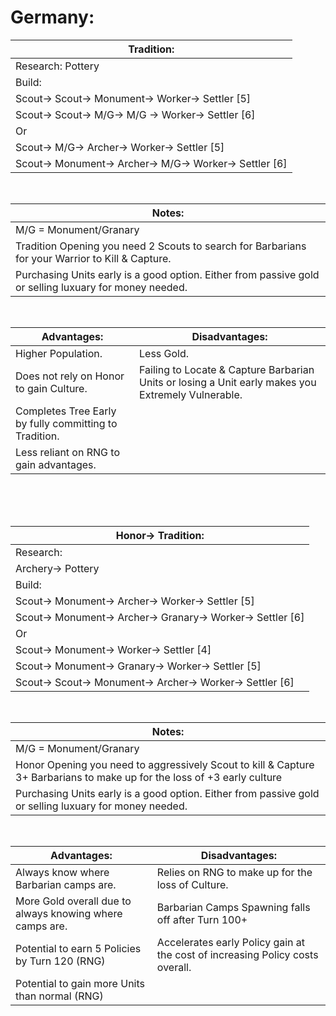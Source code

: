 # Germany:

Tradition:                                               |
---------------------------------------------------------|
Research: Pottery                                        |
Build:                                                   |
Scout-> Scout-> Monument-> Worker-> Settler [5]          |
Scout-> Scout-> M/G-> M/G -> Worker-> Settler [6]        |
Or                                                       |
Scout-> M/G-> Archer-> Worker-> Settler [5]              |
Scout-> Monument-> Archer-> M/G-> Worker-> Settler [6]   |

<br>

Notes:                                                                                                               |
---------------------------------------------------------------------------------------------------------------------|
M/G = Monument/Granary                                                                                               |
Tradition Opening you need 2 Scouts to search for Barbarians for your Warrior to Kill & Capture.                     |
Purchasing Units early is a good option. Either from passive gold or selling luxuary for money needed.               |

<br>

Advantages:                                               |Disadvantages:                                            |
----------------------------------------------------------|----------------------------------------------------------|
Higher Population.                                        |Less Gold.                                                |
Does not rely on Honor to gain Culture.                   |Failing to Locate & Capture Barbarian Units or losing a Unit early makes you Extremely Vulnerable. |
Completes Tree Early by fully committing to Tradition.    |
Less reliant on RNG to gain advantages.                   |

<br>
<br>
<br>



Honor-> Tradition:                                        |
----------------------------------------------------------|
Research:                                                 |
Archery-> Pottery                                         |
Build:                                                    |
Scout-> Monument-> Archer-> Worker-> Settler [5]          |
Scout-> Monument-> Archer-> Granary-> Worker-> Settler [6]|
Or                                                        |
Scout-> Monument-> Worker-> Settler [4]                   |
Scout-> Monument-> Granary-> Worker-> Settler [5]         |
Scout-> Scout-> Monument-> Archer-> Worker-> Settler [6]  |

<br>

Notes:                                                    |
----------------------------------------------------------|
M/G = Monument/Granary                                    |
Honor Opening you need to aggressively Scout to kill & Capture 3+ Barbarians to make up for the loss of +3 early culture|
Purchasing Units early is a good option. Either from passive gold or selling luxuary for money needed.         |

<br>

Advantages:                                               |Disadvantages:                                            |
----------------------------------------------------------|----------------------------------------------------------|
Always know where Barbarian camps are.                    |Relies on RNG to make up for the loss of Culture.         |
More Gold overall due to always knowing where camps are.  |Barbarian Camps Spawning falls off after Turn 100+        |
Potential to earn 5 Policies by Turn 120 (RNG)            |Accelerates early Policy gain at the cost of increasing Policy costs overall. |
Potential to gain more Units than normal (RNG)            |


